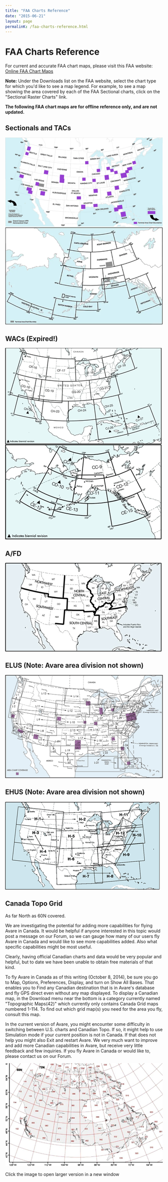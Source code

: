 ```yaml
---
title: "FAA Charts Reference"
date: "2015-06-21"
layout: page
permalinK: /faa-charts-reference.html
---
```


# FAA Charts Reference

For current and accurate FAA chart maps, please visit this FAA
website: [Online FAA Chart Maps](http://www.faa.gov/air_traffic/flight_info/aeronav/digital_products/ "FAA Chart Maps")

**Note:** Under the Downloads list on the FAA website, select the
chart type for which you'd like to see a map legend. For example, to
see a map showing the area covered by each of the FAA Sectional
charts, click on the "Sectional Raster Charts" link.

**The following FAA chart maps are for offline reference only, and are
not updated.**

## Sectionals and TACs

![FAA Sectional Chart Index US Contiguous](/images/FAA_SectUS_Lrg.webp)
![FAA Sectional Chart Index Alaska       ](/images/FAA_SectAK_Lrg.webp)

## WACs (Expired!)

![](/images/FAA_WAC_index.jpg)

## A/FD

![](/images/AFD_Index.jpg)

## ELUS (Note: Avare area division not shown)

![](/images/Low_Index_US.jpg)

## EHUS (Note: Avare area division not shown)

![](/images/High_Index_US_new.webp)

## Canada Topo Grid

As far North as 60N covered.

We are investigating the potential for adding more capabilities for flying Avare in Canada. It would be helpful if anyone interested in this topic would post a message on our Forum, so we can gauge how many of our users fly Avare in Canada and would like to see more capabilities added. Also what specific capabilities might be most useful.

Clearly, having official Canadian charts and data would be very popular and helpful, but to date we have been unable to obtain free materials of that kind.

To fly Avare in Canada as of this writing (October 8, 2014), be sure you go to Map, Options, Preferences, Display, and turn on Show All Bases. That enables you to Find any Canadian destination that is in Avare's database and fly GPS direct even without any map displayed. To display a Canadian map, in the Download menu near the bottom is a category currently named "Topographic Maps(42)" which currently only contains Canada Grid maps numbered 1-114. To find out which grid map(s) you need for the area you fly, consult this map.

In the current version of Avare, you might encounter some difficulty in switching between U.S. charts and Canadian Topo. If so, it might help to use Simulation mode if your current position is not in Canada. If that does not help you might also Exit and restart Avare. We very much want to improve and add more Canadian capabilities in Avare, but receive very little feedback and few inquiries. If you fly Avare in Canada or would like to, please contact us on our Forum.

[![Grid of Canadian Aviation Maps](/images/canada_grid.jpg)](https://i1.wp.com/mamba.dreamhosters.com/new/canada_grid.jpg)

Click the image to open larger version in a new window
